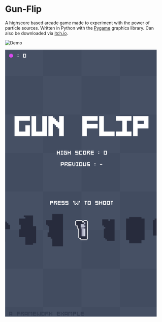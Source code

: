 # Gun-Flip
A highscore based arcade game made to experiment with the power of particle sources. Written in Python with the [Pygame](https://www.pygame.org/news) graphics library. Can also be downloaded via [itch.io](https://maxvuksan.itch.io/gun-flip). 

![Demo](/Demo.gif?raw=true)

![Visual](/Visual.png?raw=true)
